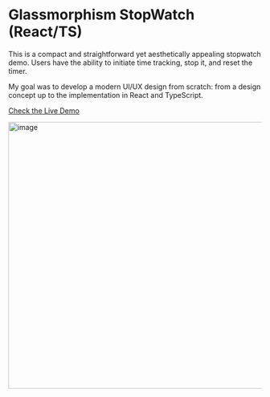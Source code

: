 # Glassmorphism StopWatch (React/TS)

This is a compact and straightforward yet aesthetically appealing stopwatch demo. Users have the ability to initiate time tracking, stop it, and reset the timer.

My goal was to develop a modern UI/UX design from scratch: from a design concept up to the implementation in React and TypeScript.

[Check the Live Demo](https://glassmorphism-stopwatch.vercel.app/)

<img width="532" alt="image" src="https://github.com/nat-davydova/glassmorphism-stopwatch/assets/52240221/ad1c155d-7f51-4281-98a6-c31b3c45c4bc">
